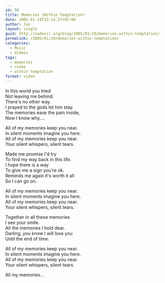 ```yaml
---
id: 50
title: Memories (Within Temptation)
date: 2005-01-19T13:14:37+02:00
author: Jan
layout: single
guid: http://sadevil.org/blog/2005/01/19/memories-within-temptation/
permalink: /2005/01/19/memories-within-temptation/
categories:
  - Music
  - Videos
tags:
  - memories
  - video
  - within temptation
format: video
---
```

In this world you tried  
Not leaving me behind.  
There's no other way.  
I prayed to the gods let him stay.  
The memories ease the pain inside,  
Now I know why....

All of my memories keep you near.  
In silent moments imagine you here.  
All of my memories keep you near.  
Your silent whispers, silent tears.

Made me promise I'd try  
To find my way back in this life.  
I hope there is a way  
To give me a sign you're ok.  
Reminds me again it's worth it all  
So I can go on.

All of my memories keep you near.  
In silent moments imagine you here.  
All of my memories keep you near.  
Your silent whispers, silent tears.

Together in all these memories  
I see your smile.  
All the memories I hold dear.  
Darling, you know I will love you  
Until the end of time.

All of my memories keep you near.  
In silent moments imagine you here.  
All of my memories keep you near.  
Your silent whispers, silent tears.

All my memories...